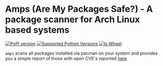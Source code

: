 Amps (Are My Packages Safe?) - A package scanner for Arch Linux based systems
=======================================
[![PyPI version](http://img.shields.io/pypi/v/distro.svg)](https://pypi.org/project/amps/)
[![Supported Python Versions](https://img.shields.io/pypi/pyversions/distro.svg)](https://img.shields.io/pypi/pyversions/distro.svg)
[![Is Wheel](https://img.shields.io/pypi/wheel/distro.svg?style=flat)](https://pypi.org/project/amps/)

`amps` scans all packages installed via pacman on your system and provides you a simple report of those with open CVE's reported [here]([https://docs.python.org/3.7/library/platform.html#platform.linux_distribution](https://security.archlinux.org/))
